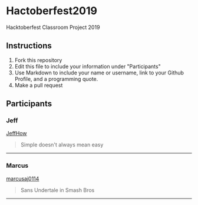 # Hactoberfest2019
Hacktoberfest Classroom Project 2019

## Instructions
1. Fork this repository
2. Edit this file to include your information under "Participants"
3. Use Markdown to include your name or username, link to your Github Profile, and a programming quote.
4. Make a pull request

## Participants

### Jeff
[JeffHow](https://github.com/jeffhow/)
> Simple doesn't always mean easy
---

### Marcus
[marcusaj0114](https://github.com/marcusaj0114/)
> Sans Undertale in Smash Bros
---
